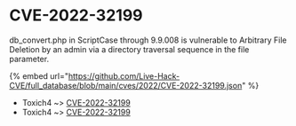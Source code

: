 # CVE-2022-32199

db_convert.php in ScriptCase through 9.9.008 is vulnerable to Arbitrary File Deletion by an admin via a directory traversal sequence in the file parameter.

{% embed url="https://github.com/Live-Hack-CVE/full_database/blob/main/cves/2022/CVE-2022-32199.json" %}


* Toxich4 ~> [CVE-2022-32199](https://www.alice-snow.ru/2022/database/cve-2022-32199/cve-2022-32199-toxich4)
* Toxich4 ~> [CVE-2022-32199](https://www.alice-snow.ru/2022/database/cve-2022-32199/cve-2022-32199-toxich4)